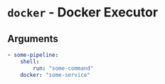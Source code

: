 # `docker` - Docker Executor

## Arguments

```yaml
- some-pipeline:
    shell:
        run: "some-command"
    docker: "some-service"
```
